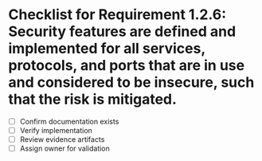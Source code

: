 # Checklist for Requirement 1.2.6: Security features are defined and implemented for all services, protocols, and ports that are in use and considered to be insecure, such that the risk is mitigated.

- [ ] Confirm documentation exists
- [ ] Verify implementation
- [ ] Review evidence artifacts
- [ ] Assign owner for validation

